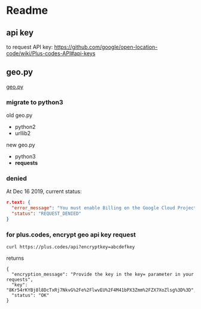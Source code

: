 # Readme

## api key

to request API key:
https://github.com/google/open-location-code/wiki/Plus-codes-API#api-keys


## geo.py

[geo.py](./geo.py)

### migrate to python3

old geo.py
  - python2
  - urllib2

new geo.py
  - python3
  - **requests**

### denied

At Dec 16 2019, current status:

```json
r.text: {
  "error_message": "You must enable Billing on the Google Cloud Project at https://console.cloud.google.com/project/_/billing/enable Learn more at https://developers.google.com/maps/gmp-get-started",
  "status": "REQUEST_DENIED"
}
```

### for plus.codes, encrypt geo api key request

```
curl https://plus.codes/api?encryptkey=abcdefkey
```
returns
```
{
  "encryption_message": "Provide the key in the key= parameter in your requests",
  "key": "8Kr54rKYBj8l8DcTxRj7NkvG%2Fe%2FlwvEU%2F4M41bPX3Zmm%2FZX7XoZlsg%3D%3D",
  "status": "OK"
}
```
